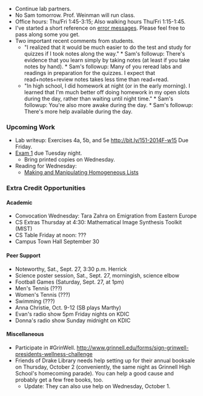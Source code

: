 * Continue lab partners.
* No Sam tomorrow.  Prof. Weinman will run class.
* Office hours: Thu/Fri 1:45-3:15; Also walking hours Thu/Fri 1:15-1:45.
* I've started a short reference on 
  [error messages](../reference/error-messages.html).  Please feel
  free to pass along some you get.
* Two important recent comments from students.
    * "I realized that it would be much easier to do the test and study
       for quizzes if I took notes along the way."
          * Sam's followup: There's evidence that you learn simply by
            taking notes (at least if you take notes by hand).
          * Sam's followup: Many of you reread labs and readings in preparation
            for the quizzes.  I expect that read+notes+review notes takes
            less time than read+read.
    * "In high school, I did homework at night (or in the early morning).
       I learned that I'm much better off doing homework in my open slots
       during the day, rather than waiting until night time."
          * Sam's followup: You're also more awake during the day.
          * Sam's followup: There's more help available during the day.

### Upcoming Work

* Lab writeup: Exercises 4a, 5b, and 5e <http://bit.ly/151-2014F-w15>
  Due Friday.
* [Exam 1](../assignments/exam.01.html) due Tuesday night.
    * Bring printed copies on Wednesday.
* Reading for Wednesday:
    * [Making and Manipulating Homogeneous Lists](../readings/homogeneous-lists-reading.html)

### Extra Credit Opportunities

#### Academic

* Convocation Wednesday: Tara Zahra on Emigration from Eastern Europe
* CS Extras Thursday at 4:30: Mathematical Image Synthesis Toolkit (MIST)
* CS Table Friday at noon: ???
* Campus Town Hall September 30

#### Peer Support

* Noteworthy, Sat., Sept. 27, 3:30 p.m. Herrick
* Science poster session, Sat., Sept. 27, morningish, science elbow
* Football Games (Saturday, Sept. 27, at 1pm)
* Men's Tennis (???)
* Women's Tennis (???)
* Swimming (???)
* Anna Christie, Oct. 9-12 (SB plays Marthy)
* Evan's radio show 5pm Friday nights on KDIC
* Donna's radio show Sunday midnight on KDIC

#### Miscellaneous

* Participate in #GrinWell.
  <http://www.grinnell.edu/forms/sign-grinwell-presidents-wellness-challenge>
* Friends of Drake Library needs help setting up for their annual booksale
  on Thursday, October 2 (conveniently, the same night as Grinnell High
  School's homecoming parade).  You can help a good cause and probably get
  a few free books, too.
    * Update: They can also use help on Wednesday, October 1.
